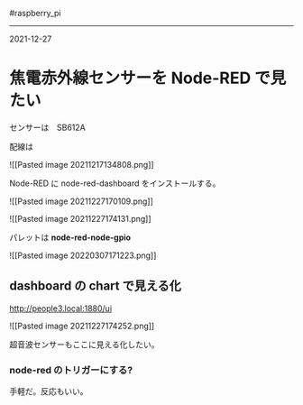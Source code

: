#raspberry_pi

---
2021-12-27

# 焦電赤外線センサーを Node-RED で見たい

センサーは　SB612A


配線は

![[Pasted image 20211217134808.png]]



Node-RED に node-red-dashboard をインストールする。

![[Pasted image 20211227170109.png]]

![[Pasted image 20211227174131.png]]

パレットは  **node-red-node-gpio**

![[Pasted image 20220307171223.png]]


## dashboard の chart で見える化

http://people3.local:1880/ui

![[Pasted image 20211227174252.png]]


超音波センサーもここに見える化したい。

### node-red のトリガーにする?

手軽だ。反応もいい。


